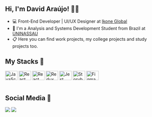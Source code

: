 ## Hi, I'm David Araújo! 👨‍💻
- 💻 Front-End Developer | UI/UX Designer at <a href="https://ikone.global/" target="_blank">Ikone Global</a>
- 📖 I'm a Analysis and Systems Development Student from Brazil at <a href="https://www.uninassau.edu.br" target="_blank">UNINASSAU</a>
- 📋 Here you can find work projects, my college projects and study projects too.

  
## My Stacks 🚀
  
<div style="display: inline_block"> 
  <img align="center" alt="JavaScript" height="30" width="40" src="https://cdn.jsdelivr.net/gh/devicons/devicon/icons/javascript/javascript-original.svg" />
  <img align="center" alt="React" height="30" width="40" src="https://cdn.jsdelivr.net/gh/devicons/devicon/icons/react/react-original.svg" />
  <img align="center" alt="React Query" height="30" width="40" src="https://react-query-v3.tanstack.com/_next/static/images/emblem-light-628080660fddb35787ff6c77e97ca43e.svg" />
  <img align="center" alt="Redux" height="30" width="40" src="https://cdn.jsdelivr.net/gh/devicons/devicon/icons/redux/redux-original.svg" />                               <img align="center" alt="Jest" height="30" width="40" src="https://cdn.jsdelivr.net/gh/devicons/devicon/icons/jest/jest-plain.svg" /> 
  <img align="center" alt="Storybook" height="30" width="40" src="https://cdn.jsdelivr.net/gh/devicons/devicon/icons/storybook/storybook-original.svg" /> 
  <img align="center" alt="Figma" height="30" width="40" src="https://cdn.jsdelivr.net/gh/devicons/devicon/icons/figma/figma-original.svg" />
  
</div>
<br>
  
## Social Media 🤖
 
<div> 
  <a href="https://www.linkedin.com/in/davidaraujosf/" target="_blank"><img src="https://img.shields.io/badge/-LinkedIn-%230077B5?style=for-the-badge&logo=linkedin&logoColor=white" target="_blank"></a> 
  <a href = "mailto:davidaraujosf@outlook.com"><img src=https://img.shields.io/badge/Microsoft_Outlook-0078D4?style=for-the-badge&logo=microsoft-outlook&logoColor=white target="_blank"></a>
</div>
